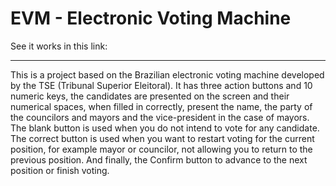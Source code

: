# EVM - Electronic Voting Machine

See it works in this link: 

---------------------------
This is a project based on the Brazilian electronic voting machine developed by the TSE (Tribunal Superior Eleitoral). It has three action buttons and 10 numeric keys, the candidates are presented on the screen and their numerical spaces, when filled in correctly, present the name, the party of the councilors and mayors and the vice-president in the case of mayors.
The blank button is used when you do not intend to vote for any candidate.
The correct button is used when you want to restart voting for the current position, for example mayor or councilor, not allowing you to return to the previous position.
And finally, the Confirm button to advance to the next position or finish voting.